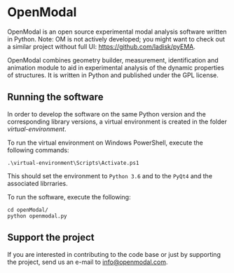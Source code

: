 # OpenModal
OpenModal is an open source experimental modal analysis software written in Python.
Note: OM is not actively developed; you might want to check out a similar project without full UI: https://github.com/ladisk/pyEMA.

OpenModal combines geometry builder, measurement, identification and animation module to aid in experimental analysis of the dynamic properties of structures. It is written in Python and published under the GPL license.

## Running the software
In order to develop the software on the same Python version and the corresponding library versions,
a virtual environment is created in the folder *virtual-environment*.

To run the virtual environment on Windows PowerShell, execute the following commands:

```
.\virtual-environment\Scripts\Activate.ps1
```

This should set the environment to `Python 3.6` and to the `PyQt4` and the associated librraries.

To run the software, execute the following:

```
cd openModal/
python openmodal.py
```

## Support the project
If you are interested in contributing to the code base or just by supporting the project, send us an e-mail to info@openmodal.com.
